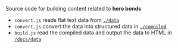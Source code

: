 Source code for building content related to **hero bonds**
- `convert.js` reads flat text data from [`./data`](./data)
- `convert.js` convert the data into structured data in [`./compiled`](./compiled)
- `build.js` read the compiled data and output the data to HTML in [`/docs/data`](/docs/data/)
